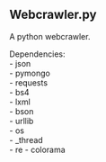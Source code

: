 Webcrawler.py
-------------

A python webcrawler.

Dependencies:<br>
    - json<br>
    - pymongo<br>
    - requests<br>
    - bs4<br>
    - lxml<br>
    - bson<br>
    - urllib<br>
    - os<br>
    - _thread<br>
    - re
    - colorama
